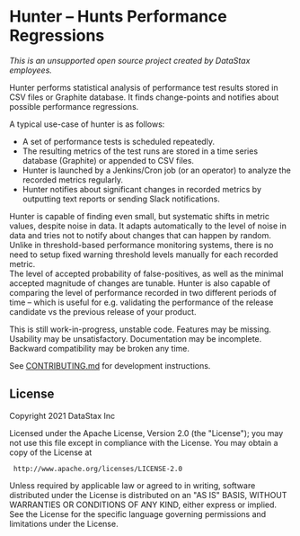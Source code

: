 Hunter – Hunts Performance Regressions
======================================

_This is an unsupported open source project created by DataStax employees._


Hunter performs statistical analysis of performance test results stored 
in CSV files or Graphite database. It finds change-points and notifies about 
possible performance regressions.  
 
A typical use-case of hunter is as follows: 

- A set of performance tests is scheduled repeatedly.
- The resulting metrics of the test runs are stored in a time series database (Graphite) 
   or appended to CSV files. 
- Hunter is launched by a Jenkins/Cron job (or an operator) to analyze the recorded 
  metrics regularly.
- Hunter notifies about significant changes in recorded metrics by outputting text reports or
  sending Slack notifications.
  
Hunter is capable of finding even small, but systematic shifts in metric values, 
despite noise in data.
It adapts automatically to the level of noise in data and tries not to notify about changes that 
can happen by random. Unlike in threshold-based performance monitoring systems, 
there is no need to setup fixed warning threshold levels manually for each recorded metric.  
The level of accepted probability of false-positives, as well as the 
minimal accepted magnitude of changes are tunable. Hunter is also capable of comparing 
the level of performance recorded in two different periods of time – which is useful for
e.g. validating the performance of the release candidate vs the previous release of your product.    

This is still work-in-progress, unstable code. 
Features may be missing. 
Usability may be unsatisfactory.
Documentation may be incomplete.
Backward compatibility may be broken any time.

See [CONTRIBUTING.md](docs/CONTRIBUTING.md) for development instructions.


## License

Copyright 2021 DataStax Inc

Licensed under the Apache License, Version 2.0 (the "License");
you may not use this file except in compliance with the License.
You may obtain a copy of the License at

     http://www.apache.org/licenses/LICENSE-2.0

Unless required by applicable law or agreed to in writing, software
distributed under the License is distributed on an "AS IS" BASIS,
WITHOUT WARRANTIES OR CONDITIONS OF ANY KIND, either express or implied.
See the License for the specific language governing permissions and
limitations under the License.
